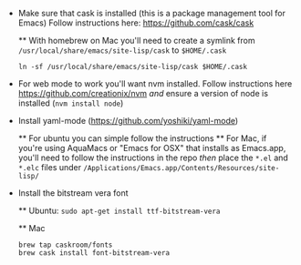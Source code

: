 * Make sure that cask is installed (this is a package management tool for Emacs)
  Follow instructions here: https://github.com/cask/cask

  ** With homebrew on Mac you'll need to create a symlink from
     `/usr/local/share/emacs/site-lisp/cask` to `$HOME/.cask`

  ```
  ln -sf /usr/local/share/emacs/site-lisp/cask $HOME/.cask
  ```
  
* For web mode to work you'll want nvm installed.
  Follow instructions here https://github.com/creationix/nvm _and_ ensure
  a version of node is installed (`nvm install node`)
  
* Install yaml-mode (https://github.com/yoshiki/yaml-mode)

  ** For ubuntu you can simple follow the instructions
  ** For Mac, if you're using AquaMacs or "Emacs for OSX" that installs
     as Emacs.app, you'll need to follow the instructions in the repo
     _then_ place the `*.el` and `*.elc` files under
     `/Applications/Emacs.app/Contents/Resources/site-lisp/`
     
* Install the bitstream vera font 

  ** Ubuntu:
  `sudo apt-get install ttf-bitstream-vera`
  
  ** Mac
  ```
  brew tap caskroom/fonts
  brew cask install font-bitstream-vera
  ```
